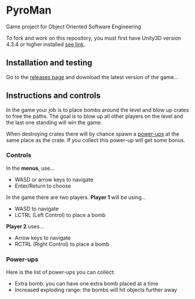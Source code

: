 PyroMan
============

Game project for Object Oriented Software Engineering

To fork and work on this repository, you must first have Unity3D version 4.3.4 or higher
installed [see link](http://unity3d.com/unity/download).

## Installation and testing ##
Go to the [releases page](https://github.com/Martichoras/OOSE_Project/releases) and download the latest version of the game...

## Instructions and controls ##
In the game your job is to place bombs around the level and blow up crates to free the paths. The goal is to blow up all other players on the level and the last one standing will win the game.

When destroying crates there will by chance spawn a [power-ups](#power-ups) at the same place as the crate. If you collect this power-up will get some bonus.

<a name="controls"></a>
### Controls ###
In the **menus**, use...

* WASD or arrow keys to navigate
* Enter/Return to choose

In the game there are two players. **Player 1** will be using...

* WASD to navigate
* LCTRL (Left Control) to place a bomb

**Player 2** uses...

* Arrow keys to navigate
* RCTRL (Right Control) to place a bomb

<a name="power-ups"></a>
### Power-ups ###
Here is the list of power-ups you can collect:

* Extra bomb: you can have one extra bomb placed at a time
* Increased exploding range: the bombs will hit objects further away 